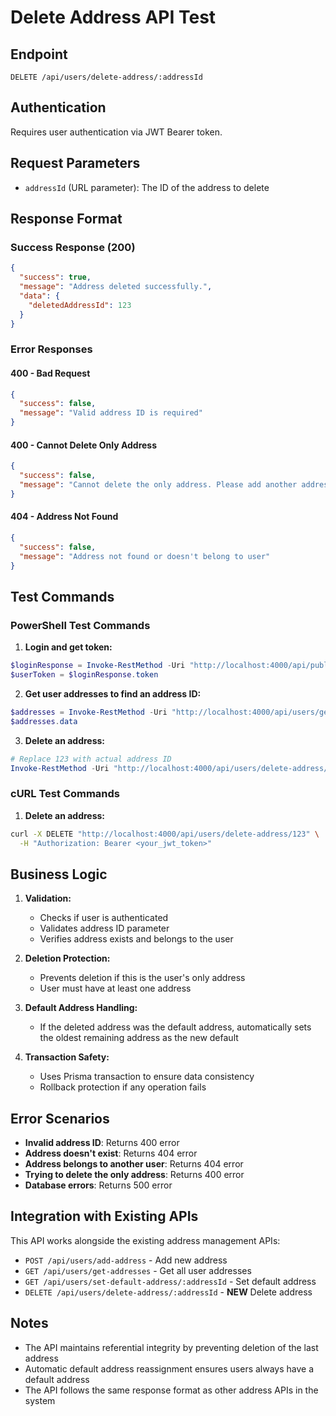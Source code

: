 # Delete Address API Test

## Endpoint
```
DELETE /api/users/delete-address/:addressId
```

## Authentication
Requires user authentication via JWT Bearer token.

## Request Parameters
- `addressId` (URL parameter): The ID of the address to delete

## Response Format

### Success Response (200)
```json
{
  "success": true,
  "message": "Address deleted successfully.",
  "data": {
    "deletedAddressId": 123
  }
}
```

### Error Responses

#### 400 - Bad Request
```json
{
  "success": false,
  "message": "Valid address ID is required"
}
```

#### 400 - Cannot Delete Only Address
```json
{
  "success": false,
  "message": "Cannot delete the only address. Please add another address first."
}
```

#### 404 - Address Not Found
```json
{
  "success": false,
  "message": "Address not found or doesn't belong to user"
}
```

## Test Commands

### PowerShell Test Commands

1. **Login and get token:**
```powershell
$loginResponse = Invoke-RestMethod -Uri "http://localhost:4000/api/public/user-login" -Method POST -ContentType "application/json" -Body '{"email":"john@example.com","password":"password123"}'
$userToken = $loginResponse.token
```

2. **Get user addresses to find an address ID:**
```powershell
$addresses = Invoke-RestMethod -Uri "http://localhost:4000/api/users/get-addresses" -Method GET -Headers @{Authorization="Bearer $userToken"}
$addresses.data
```

3. **Delete an address:**
```powershell
# Replace 123 with actual address ID
Invoke-RestMethod -Uri "http://localhost:4000/api/users/delete-address/123" -Method DELETE -Headers @{Authorization="Bearer $userToken"}
```

### cURL Test Commands

1. **Delete an address:**
```bash
curl -X DELETE "http://localhost:4000/api/users/delete-address/123" \
  -H "Authorization: Bearer <your_jwt_token>"
```

## Business Logic

1. **Validation:** 
   - Checks if user is authenticated
   - Validates address ID parameter
   - Verifies address exists and belongs to the user

2. **Deletion Protection:**
   - Prevents deletion if this is the user's only address
   - User must have at least one address

3. **Default Address Handling:**
   - If the deleted address was the default address, automatically sets the oldest remaining address as the new default

4. **Transaction Safety:**
   - Uses Prisma transaction to ensure data consistency
   - Rollback protection if any operation fails

## Error Scenarios

- **Invalid address ID**: Returns 400 error
- **Address doesn't exist**: Returns 404 error  
- **Address belongs to another user**: Returns 404 error
- **Trying to delete the only address**: Returns 400 error
- **Database errors**: Returns 500 error

## Integration with Existing APIs

This API works alongside the existing address management APIs:

- `POST /api/users/add-address` - Add new address
- `GET /api/users/get-addresses` - Get all user addresses  
- `GET /api/users/set-default-address/:addressId` - Set default address
- `DELETE /api/users/delete-address/:addressId` - **NEW** Delete address

## Notes

- The API maintains referential integrity by preventing deletion of the last address
- Automatic default address reassignment ensures users always have a default address
- The API follows the same response format as other address APIs in the system